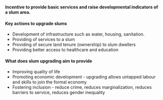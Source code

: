 **Incentive to provide basic services and raise developmental indicators of a slum area.**
#### Key actions to upgrade slums
- Development of infrastructure such as water, housing, sanitation.
- Providing of services to a slum
- Providing of secure land tenure (ownership) to slum dwellers
- Providing better access to healthcare and education
#### What does slum upgrading aim to provide
- Improving quality of life
- Promoting economic development - upgrading allows untapped labour and skills to join the formal economy
- Fostering inclusion - reduce crime, reduces marginalization, reduces barriers to service, reduces gender inequality
